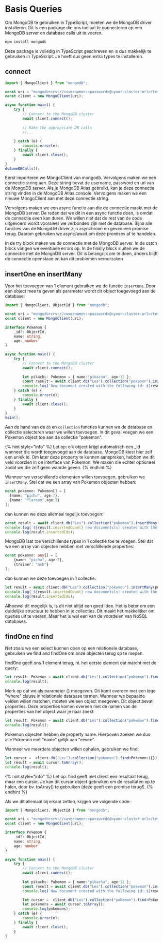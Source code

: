# Basis Queries

Om MongoDB te gebruiken in TypeScript, moeten we de MongoDB driver installeren. Dit is een package die ons toelaat te connecteren op een MongoDB server en database calls uit te voeren.

```bash
npm install mongodb
```

Deze package is volledig in TypeScript geschreven en is dus makkelijk te gebruiken in TypeScript. Je hoeft dus geen extra types te installeren.

## connect

```typescript
import { MongoClient } from "mongodb";

const uri = "mongodb+srv://<username>:<password>@<your-cluster-url>/test?retryWrites=true&w=majority";
const client = new MongoClient(uri);

async function main() {
    try {
        // Connect to the MongoDB cluster
        await client.connect();
 
        // Make the appropriate DB calls
        //...
 
    } catch (e) {
        console.error(e);
    } finally {
        await client.close();
    }
}
doSomeDBCalls();
```

Eerst importeren we MongoClient van mongodb. Vervolgens maken we een connectie string aan. Deze string bevat de username, password en url van de MongoDB server. Als je MongoDB Atlas gebruikt, kan je deze connectie string vinden in de MongoDB Atlas console. Vervolgens maken we een nieuwe MongoClient aan met deze connectie string.

Vervolgens maken we een async functie aan die de connectie maakt met de MongoDB server. De reden dat we dit in een async functie doen, is omdat de connectie even kan duren. We willen niet dat de rest van de code uitgevoerd wordt vooraleer we verbonden zijn met de database. Bijna alle functies van de MongoDB driver zijn asynchroon en geven een promise terug. Daarom gebruiken we async/await om deze promises af te handelen.

In de try block maken we de connectie met de MongoDB server. In de catch block vangen we eventuele errors op. In de finally block sluiten we de connectie met de MongoDB server. Dit is belangrijk om te doen, anders blijft de connectie openstaan en kan dit problemen veroorzaken

## insertOne en insertMany

Voor het toevoegen van 1 element gebruiken we de functie `insertOne`. Door een object mee te geven als parameter wordt dit object toegevoegd aan de database:

```typescript
import { MongoClient, ObjectId } from "mongodb";

const uri = "mongodb+srv://<username>:<password>@<your-cluster-url>/test?retryWrites=true&w=majority";
const client = new MongoClient(uri);

interface Pokemon {
    _id?: ObjectId,
    name: string,
    age: number
}

async function main() {
    try {
        // Connect to the MongoDB cluster
        await client.connect();
 
        let pikachu: Pokemon = { name:"pikachu", age:12 };
        const result = await client.db("Les").collection("pokemon").insertOne(pikachu);
        console.log(`New document created with the following id: ${result.insertedId}`);
    } catch (e) {
        console.error(e);
    } finally {
        await client.close();
    }
}
main();
```

Aan de hand van de `db` en `collection` functies kunnen we de database en collectie selecteren waar we willen toevoegen. In dit geval voegen we een Pokemon object toe aan de collectie "pokemon".

{% hint style="info" %}
Let op: elk object krijgt automatisch een \_id wanneer die wordt toegevoegd aan de database. MongoDB kiest hier zelf een uniek id. Om later deze property te kunnen aanspreken, hebben we dit veld voorzien in de interface van Pokemon. We maken die echter optioneel zodat we die zelf geen waarde geven.
{% endhint %}

Wanneer we verschillende elementen willen toevoegen, gebruiken we `insertMany`. Stel dat we een array van Pokemon objecten hebben:

```typescript
const pokemon: Pokemon[] = [
  {name: "pichu", age:7},
  {name: "flareon",age:3}
];
```

dan kunnen we deze allemaal tegelijk toevoegen:

```typescript
const result = await client.db("Les").collection("pokemon").insertMany(pokemon);
console.log(`${result.insertedCount} new documents(s) created with the following id(s):`);
console.log(result.insertedIds);
```

MongoDB laat toe verschillende types in 1 collectie toe te voegen. Stel dat we een array van objecten hebben met verschillende properties:

```typescript
const pokemon: any[] = [
    {name: "pichu", age:7},
    {trainer: "ash"}
];
```

dan kunnen we deze toevoegen in 1 collectie:

```typescript
let result = await client.db("Les").collection("pokemon").insertMany(pokemon);
console.log(`${result.insertedCount} new documents(s) created with the following id(s):`);
console.log(result.insertedIds);
```

Alhoewel dit mogelijk is, is dit niet altijd een goed idee. Het is beter om een duidelijke structuur te hebben in je collecties. Dit maakt het makkelijker om queries uit te voeren. Maar het is wel een van de voordelen van NoSQL databases.

## findOne en find

Net zoals we een select kunnen doen op een relationele database, gebruiken we find and findOne om onze objecten terug op te roepen.

findOne geeft ons 1 element terug, nl. het eerste element dat matcht met de query:

```typescript
let result: Pokemon = await client.db("Les").collection("pokemon").findOne<Pokemon>({});
console.log(result);
```

Merk op dat we als parameter {} meegeven. Dit komt overeen met een lege "where" clause in relationele database termen. Wanneer we bepaalde velden willen matchen, moeten we een object meegeven. Dit object bevat properties. Deze properties komen overeen met de namen van de properties van het object waar je naar zoekt:

```typescript
let result: Pokemon = await client.db("Les").collection("pokemon").findOne<Pokemon>({name:"eevee"});
console.log(result);
```

Pokemon objecten hebben de property name. Hierboven zoeken we dus alle Pokemon met "name" gelijk aan "eevee".

Wanneer we meerdere objecten willen ophalen, gebruiken we find:

```typescript
let cursor =  client.db("Les").collection("pokemon").find<Pokemon>({});
let result = await cursor.toArray();
console.log(result);
```

{% hint style="info" %}
Let op: find geeft niet direct een resultaat terug, maar een cursor. Je kan dit cursor object gebruiken om de resultaten op te halen, door bv. toArray() te gebruiken (deze geeft een promise terug!).
{% endhint %}

Als we dit allemaal bij elkaar zetten, krijgen we volgende code:

```typescript
import { MongoClient, ObjectId } from "mongodb";

const uri = "mongodb+srv://<username>:<password>@<your-cluster-url>/test?retryWrites=true&w=majority";
const client = new MongoClient(uri);

interface Pokemon {
    _id?: ObjectId,
    name: string,
    age: number
}

async function main() {
    try {
        // Connect to the MongoDB cluster
        await client.connect();
 
        let pikachu: Pokemon = { name:"pikachu", age:12 };
        const result = await client.db("Les").collection("pokemon").insertOne(pikachu);
        console.log(`New document created with the following id: ${result.insertedId}`);

        let cursor =  client.db("Les").collection("pokemon").find<Pokemon>({});
        let pokemons = await cursor.toArray();
        console.log(pokemons);
    } catch (e) {
        console.error(e);
    } finally {
        await client.close();
    }
}
```
